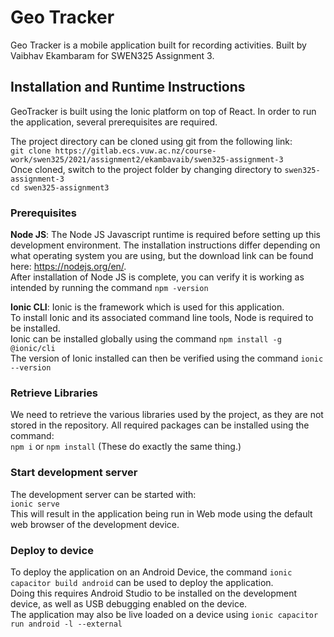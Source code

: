 # Geo Tracker
Geo Tracker is a mobile application built for recording activities. Built by Vaibhav Ekambaram for SWEN325 Assignment 3.

## Installation and Runtime Instructions

GeoTracker is built using the Ionic platform on top of React. In order to run the application,
several prerequisites are required.

The project directory can be cloned using git from the following link: <br>
```git clone https://gitlab.ecs.vuw.ac.nz/course-work/swen325/2021/assignment2/ekambavaib/swen325-assignment-3```
<br> Once cloned, switch to the project folder by changing directory to `swen325-assignment-3`
<br> ```cd swen325-assignment3```

### Prerequisites

**Node JS**: The Node JS Javascript runtime is required before setting up this development environment. The installation
instructions differ depending on what operating system you are using, but the download link can be found
here: https://nodejs.org/en/. <br>
After installation of Node JS is complete, you can verify it is working as intended by running the
command ```npm -version```


**Ionic CLI**: Ionic is the framework which is used for this application. 
<br>
To install Ionic and its associated command line tools, Node is required to be installed.
<br>
Ionic can be installed globally using the command ```npm install -g @ionic/cli```
<br>
The version of Ionic installed can then be verified using the command ```ionic --version```

### Retrieve Libraries

We need to retrieve the various libraries used by the project, as they are not stored in the repository. All required
packages can be installed using the command:
<br>```npm i``` or ```npm install``` (These do exactly the same thing.)

### Start development server

The development server can be started with:
<br> ```ionic serve``` <br>
This will result in the application being run in Web mode using the default web browser of the development device.

### Deploy to device
To deploy the application on an Android Device, the command ```ionic capacitor build android``` can be used to deploy the application.
<br> Doing this requires Android Studio to be installed on the development device, as well as USB debugging enabled on the device. 
<br> The application may also be live loaded on a device using ```ionic capacitor run android -l --external```
